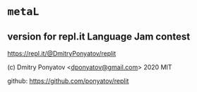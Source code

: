 #  `metaL`
## version for repl.it Language Jam contest

https://repl.it/@DmitryPonyatov/replit

(c) Dmitry Ponyatov <<dponyatov@gmail.com>> 2020 MIT

github: https://github.com/ponyatov/replit


